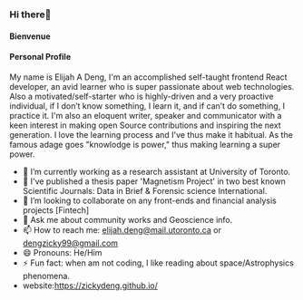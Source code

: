 ### Hi there👋

#### Bienvenue
#### Personal Profile
My name is Elijah  A  Deng, I'm an accomplished self-taught frontend React developer, an avid learner who is super passionate about web technologies. Also a motivated/self-starter who is highly-driven and a very proactive individual, if I don’t know something, I learn it, and if can’t do something, I practice it. I'm also an eloquent writer, speaker and communicator with a keen interest in making open Source contributions and inspiring the next generation. I love the learning process and I've thus make it habitual. As the famous adage goes "knowlodge is power," thus making learning a super power.

- 🔭 I’m currently working as a research assistant at University of Toronto.
- 🌱 I've published a thesis paper 'Magnetism Project' in two best known Scientific Journals: Data in Brief & Forensic science International. 
- 👯 I’m looking to collaborate on any front-ends and financial analysis projects [Fintech]
- 💬 Ask me about community works and Geoscience info.
- 📫 How to reach me: elijah.deng@mail.utoronto.ca or dengzicky99@gmail.com
- 😄 Pronouns: He/Him
- ⚡ Fun fact: when am not coding, I like reading about space/Astrophysics phenomena.
- website:https://zickydeng.github.io/
